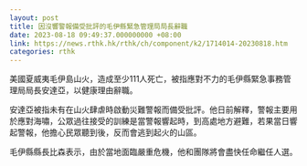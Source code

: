 ```yaml
---
layout: post
title: 因沒響警報備受批評的毛伊縣緊急管理局局長辭職
date: 2023-08-18 09:49:37.000000000 +08:00
link: https://news.rthk.hk/rthk/ch/component/k2/1714014-20230818.htm
categories: rthk
---
```


美國夏威夷毛伊島山火，造成至少111人死亡，被指應對不力的毛伊縣緊急事務管理局局長安達亞，以健康理由辭職。

安達亞被指未有在山火肆虐時啟動災難警報而備受批評。他日前解釋，警報主要用於應對海嘯，公眾過往接受的訓練是當警報響起時，到高處地方避難，若果當日響起警報，他擔心民眾聽到後，反而會逃到起火的山區。

毛伊縣縣長比森表示，由於當地面臨嚴重危機，他和團隊將會盡快任命繼任人選。
